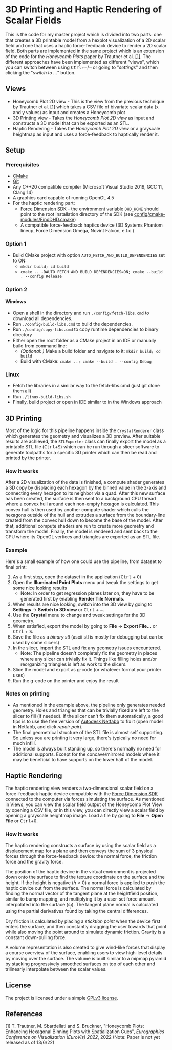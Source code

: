 # 3D Printing and Haptic Rendering of Scalar Fields

This is the code for my master project which is divided into two parts: one that creates a 3D printable model from a hexplot visualization of a 2D scalar field and one that uses a haptic force-feedback device to render a 2D scalar field. Both parts are implemented in the same project which is an extension of the code for the *Honeycomb Plots* paper by Trautner et al. [[1]](#1). The different approaches have been implemented as different "views", which you can switch between using <kbd>Ctrl</kbd>+<kbd>←</kbd>/<kbd>→</kbd> or going to "*settings*" and then clicking the "*switch to ...*" button.

## Views
 - Honeycomb Plot 2D view - This is the view from the previous technique by Trautner et al. [[1]](#1) which takes a CSV file of bivariate scalar data (x and y values) as input and creates a Honeycomb plot
 - 3D Printing view - Takes the *Honeycomb Plot 2D view* as input and constructs a 3D model that can be exported as an STL.
 - Haptic Rendering - Takes the *Honeycomb Plot 2D view* or a grayscale heightmap as input and uses a force-feedback to haptically render it.

## Setup

### Prerequisites

- [CMake](https://cmake.org)
- [Git](https://git-scm.com)
- Any C++20 compatible compiler (Microsoft Visual Studio 2019, GCC 11, Clang 14)
- A graphics card capable of running OpenGL 4.5
- For the haptic rendering part:
  - [Force Dimension SDK](https://www.forcedimension.com/software/sdk) - the environment variable `DHD_HOME` should point to the root installation directory of the SDK (see [config/cmake-modules/FindDHD.cmake](./config/cmake-modules/FindDHD.cmake))
  - A compatible force-feedback haptics device (3D Systems Phantom lineup, Force Dimension Omega, Novint Falcon, e.t.c.)

### Option 1
 - Build CMake project with option `AUTO_FETCH_AND_BUILD_DEPENDENCIES` set to ON:
   - `mkdir build; cd build`
   - `cmake .. -DAUTO_FETCH_AND_BUILD_DEPENDENCIES=ON; cmake --build . --config Release`

### Option 2
#### Windows
- Open a shell in the directory and run `./config/fetch-libs.cmd` to download all dependencies.
- Run `./config/build-libs.cmd` to build the dependencies.
- Run `./config/copy-libs.cmd` to copy runtime dependencies to binary directory
- Either open the root folder as a CMake project in an IDE or manually build from command line:
  - *(Optional: )* Make a build folder and navigate to it: `mkdir build; cd build`
  - Build with CMake: `cmake ..; cmake --build . --config Debug`

### Linux
 - Fetch the libraries in a similar way to the fetch-libs.cmd (just git clone them all)
 - Run `./linux-build-libs.sh`
 - Finally, build project or open in IDE similar to in the Windows approach

## 3D Printing

Most of the logic for this pipeline happens inside the `CrystalRenderer` class which generates the geometry and visualizes a 3D preview. After suitable results are achieved, the `STLExporter` class can finally export the model as a printable STL file (<kbd>Ctrl</kbd>+<kbd>S</kbd>) which can be run through a slicer software to generate toolpaths for a specific 3D printer which can then be read and printed by the printer.

### How it works
After a 2D visualization of the data is finished, a compute shader generates a 3D copy by displacing each hexagon by the binned value in the z-axis and connecting every hexagon to its neighbor via a quad. After this new surface has been created, the surface is then sent to a background CPU thread where a convex hull around each non-empty hexagon is calculated. This convex hull is then used by another compute shader which culls the hexagons outside of the hull and extrudes a surface from the boundary-line created from the convex hull down to become the base of the model. After that, additional compute shaders are run to create more geometry and transform the model. Finally, the model is rendered and sent back to the CPU where its OpenGL vertices and triangles are exported as an STL file.

### Example
Here's a small example of how one could use the pipeline, from dataset to final print:

 1. As a first step, open the dataset in the application (<kbd>Ctrl</kbd> + <kbd>O</kbd>)
 2. Open the **Illuminated Point Plots** menu and tweak the settings to get some nice looking results
    - Note: In order to get regression planes later on, they have to be generated first by enabling **Render Tile Normals**.
 3. When results are nice looking, switch into the 3D view by going to **Settings** -> **Switch to 3D view** or <kbd>Ctrl</kbd> + <kbd>→</kbd>.
 4. Use the **Crystal** menu to change and tweak settings for the 3D geometry.
 5. When satisfied, export the model by going to **File** -> **Export File...** or <kbd>Ctrl</kbd> + <kbd>S</kbd>.
 6. Save the file as a *binary stl* (ascii stl is mostly for debugging but can be used by some slicers)
 7. In the slicer, import the STL and fix any geometry issues encountered.
    - Note: The pipeline doesn't completely fix the geometry in places where any slicer can trivially fix it. Things like filling holes and/or reorganizing triangles is left as work to the slicers.
 8. Slice the model and export as g-code (or whatever format your printer uses)
 9. Run the g-code on the printer and enjoy the result

### Notes on printing
 - As mentioned in the example above, the pipeline only generates needed geometry. Holes and triangles that can be trivially fixed are left to the slicer to fill (if needed). If the slicer can't fix them automatically, a good tips is to use the free version of [Autodesk Netfabb](https://www.autodesk.com/products/netfabb/overview) to fix it (open model in Netfabb, and click *repair pair*).
 - The final geometrical structure of the STL file is almost self supporting. So unless you are printing it very large, there's typically no need for much infill.
 - The model is always built standing up, so there's normally no need for additional supports. Except for the concave/mirrored models where it may be beneficial to have supports on the lower half of the model.

## Haptic Rendering
The haptic rendering view renders a two-dimensional scalar field on a force-feedback haptic device compatible with the [Force Dimension SDK](https://www.forcedimension.com/software/sdk) connected to the computer via forces simulating the surface. As mentioned in [Views](#views), you can view the scalar field output of the Honeycomb Plot View by opening a CSV file, or in this view, you can directly view a scalar field by opening a grayscale heightmap image. Load a file by going to **File** -> **Open File** or <kbd>Ctrl</kbd>+<kbd>O</kbd>.

### How it works
The haptic rendering constructs a surface by using the scalar field as a displacement map for a plane and then conveys the sum of 3 physical forces through the force-feedback device: the normal force, the friction force and the gravity force.

The position of the haptic device in the virtual environment is projected down onto the surface to find the texture coordinate on the surface and the height. If the height is negative ($h<0$) a normal force is applied to push the haptic device out from the surface. The normal force is calculated by finding the normal vector of the tangent plane at the heightfield position, similar to bump mapping, and multiplying it by a user-set force amount interpolated into the surface ($s_f$). The tangent plane normal is calculated using the partial derivatives found by taking the central differences.

Dry friction is calculated by placing a *sticktion point* when the device first enters the surface, and then constantly dragging the user towards that point while also moving the point around to simulate dynamic friction. Gravity is a constant down-pulling force.

A volume representation is also created to give wind-like forces that display a course overview of the surface, enabling users to view high-level details by moving over the surface. The volume is built similar to a mipmap pyramid by stacking progressively smoothed surfaces on top of each other and trilinearly interpolate between the scalar values.

## License
The project is licensed under a simple [GPLv3 license](LICENSE.md).

## References
<a id="1">[1]</a> T. Trautner, M. Sbardellati and S. Bruckner, "Honeycomb Plots: Enhancing Hexagonal Binning Plots with Spatialization Cues", *Eurographics Conference on Visualization (EuroVis) 2022*, 2022 (Note: Paper is not yet released as of 13/6/22)